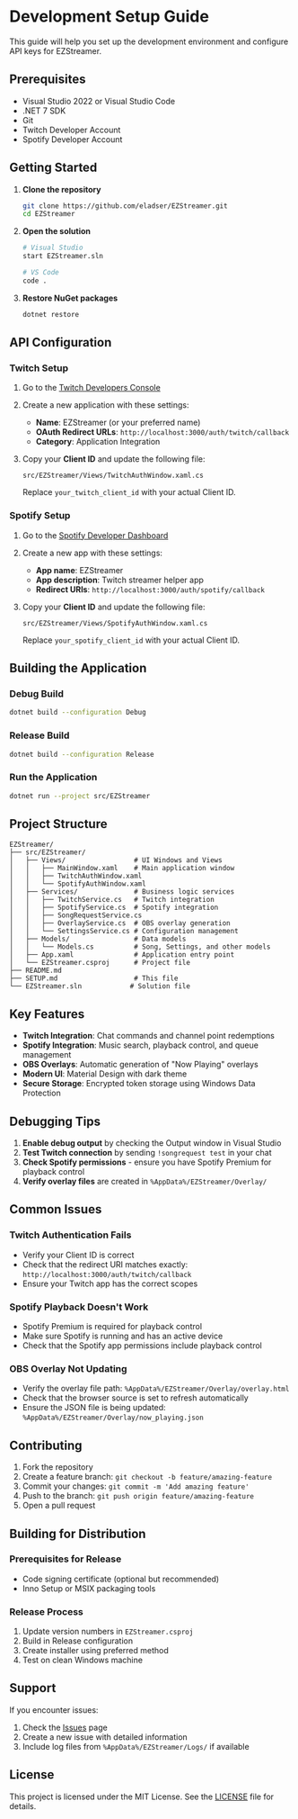 # Development Setup Guide

This guide will help you set up the development environment and configure API keys for EZStreamer.

## Prerequisites

- Visual Studio 2022 or Visual Studio Code
- .NET 7 SDK
- Git
- Twitch Developer Account
- Spotify Developer Account

## Getting Started

1. **Clone the repository**
   ```bash
   git clone https://github.com/eladser/EZStreamer.git
   cd EZStreamer
   ```

2. **Open the solution**
   ```bash
   # Visual Studio
   start EZStreamer.sln
   
   # VS Code
   code .
   ```

3. **Restore NuGet packages**
   ```bash
   dotnet restore
   ```

## API Configuration

### Twitch Setup

1. Go to the [Twitch Developers Console](https://dev.twitch.tv/console)
2. Create a new application with these settings:
   - **Name**: EZStreamer (or your preferred name)
   - **OAuth Redirect URLs**: `http://localhost:3000/auth/twitch/callback`
   - **Category**: Application Integration

3. Copy your **Client ID** and update the following file:
   ```
   src/EZStreamer/Views/TwitchAuthWindow.xaml.cs
   ```
   Replace `your_twitch_client_id` with your actual Client ID.

### Spotify Setup

1. Go to the [Spotify Developer Dashboard](https://developer.spotify.com/dashboard)
2. Create a new app with these settings:
   - **App name**: EZStreamer
   - **App description**: Twitch streamer helper app
   - **Redirect URIs**: `http://localhost:3000/auth/spotify/callback`

3. Copy your **Client ID** and update the following file:
   ```
   src/EZStreamer/Views/SpotifyAuthWindow.xaml.cs
   ```
   Replace `your_spotify_client_id` with your actual Client ID.

## Building the Application

### Debug Build
```bash
dotnet build --configuration Debug
```

### Release Build
```bash
dotnet build --configuration Release
```

### Run the Application
```bash
dotnet run --project src/EZStreamer
```

## Project Structure

```
EZStreamer/
├── src/EZStreamer/
│   ├── Views/                 # UI Windows and Views
│   │   ├── MainWindow.xaml    # Main application window
│   │   ├── TwitchAuthWindow.xaml
│   │   └── SpotifyAuthWindow.xaml
│   ├── Services/              # Business logic services
│   │   ├── TwitchService.cs   # Twitch integration
│   │   ├── SpotifyService.cs  # Spotify integration
│   │   ├── SongRequestService.cs
│   │   ├── OverlayService.cs  # OBS overlay generation
│   │   └── SettingsService.cs # Configuration management
│   ├── Models/                # Data models
│   │   └── Models.cs          # Song, Settings, and other models
│   ├── App.xaml               # Application entry point
│   └── EZStreamer.csproj      # Project file
├── README.md
├── SETUP.md                   # This file
└── EZStreamer.sln            # Solution file
```

## Key Features

- **Twitch Integration**: Chat commands and channel point redemptions
- **Spotify Integration**: Music search, playback control, and queue management
- **OBS Overlays**: Automatic generation of "Now Playing" overlays
- **Modern UI**: Material Design with dark theme
- **Secure Storage**: Encrypted token storage using Windows Data Protection

## Debugging Tips

1. **Enable debug output** by checking the Output window in Visual Studio
2. **Test Twitch connection** by sending `!songrequest test` in your chat
3. **Check Spotify permissions** - ensure you have Spotify Premium for playback control
4. **Verify overlay files** are created in `%AppData%/EZStreamer/Overlay/`

## Common Issues

### Twitch Authentication Fails
- Verify your Client ID is correct
- Check that the redirect URI matches exactly: `http://localhost:3000/auth/twitch/callback`
- Ensure your Twitch app has the correct scopes

### Spotify Playback Doesn't Work
- Spotify Premium is required for playback control
- Make sure Spotify is running and has an active device
- Check that the Spotify app permissions include playback control

### OBS Overlay Not Updating
- Verify the overlay file path: `%AppData%/EZStreamer/Overlay/overlay.html`
- Check that the browser source is set to refresh automatically
- Ensure the JSON file is being updated: `%AppData%/EZStreamer/Overlay/now_playing.json`

## Contributing

1. Fork the repository
2. Create a feature branch: `git checkout -b feature/amazing-feature`
3. Commit your changes: `git commit -m 'Add amazing feature'`
4. Push to the branch: `git push origin feature/amazing-feature`
5. Open a pull request

## Building for Distribution

### Prerequisites for Release
- Code signing certificate (optional but recommended)
- Inno Setup or MSIX packaging tools

### Release Process
1. Update version numbers in `EZStreamer.csproj`
2. Build in Release configuration
3. Create installer using preferred method
4. Test on clean Windows machine

## Support

If you encounter issues:
1. Check the [Issues](https://github.com/eladser/EZStreamer/issues) page
2. Create a new issue with detailed information
3. Include log files from `%AppData%/EZStreamer/Logs/` if available

## License

This project is licensed under the MIT License. See the [LICENSE](LICENSE) file for details.

